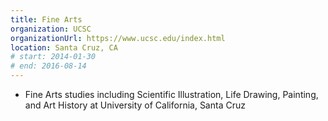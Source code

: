 ```yaml
---
title: Fine Arts
organization: UCSC
organizationUrl: https://www.ucsc.edu/index.html
location: Santa Cruz, CA
# start: 2014-01-30
# end: 2016-08-14
---
```

- Fine Arts studies including Scientific Illustration, Life Drawing, Painting, and Art History at University of California, Santa Cruz
